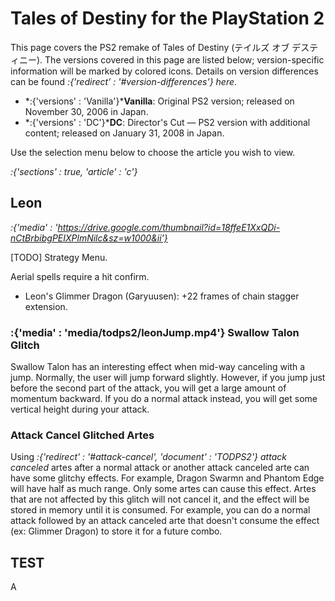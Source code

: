 # Tales of Destiny for the PlayStation 2

This page covers the PS2 remake of Tales of Destiny (テイルズ オブ デスティニー). The versions covered in this page are listed below; version-specific information will be marked by colored icons. Details on version differences can be found *:{'redirect' : '#version-differences'} here*.

- *:{'versions' : 'Vanilla'}***Vanilla**: Original PS2 version; released on November 30, 2006 in Japan.
- *:{'versions' : 'DC'}***DC**: Director's Cut — PS2 version with additional content; released on January 31, 2008 in Japan.

Use the selection menu below to choose the article you wish to view.

*:{'sections' : true, 'article' : 'c'}*

## Leon

*:{'media' : 'https://drive.google.com/thumbnail?id=18ffeE1XxQDi-nCtBrbibgPEIXPlmNilc&sz=w1000&ii'}*

[TODO] Strategy Menu.

Aerial spells require a hit confirm.

- Leon's Glimmer Dragon (Garyuusen): +22 frames of chain stagger extension.

### :{'media' : 'media/todps2/leonJump.mp4'} Swallow Talon Glitch

Swallow Talon has an interesting effect when mid-way canceling with a jump. Normally, the user will jump forward slightly. However, if you jump just before the second part of the attack, you will get a large amount of momentum backward. If you do a normal attack instead, you will get some vertical height during your attack.

### Attack Cancel Glitched Artes

Using *:{'redirect' : '#attack-cancel', 'document' : 'TODPS2'} attack canceled* artes after a normal attack or another attack canceled arte can have some glitchy effects. For example, Dragon Swarmn and Phantom Edge will have half as much range. Only some artes can cause this effect. Artes that are not affected by this glitch will not cancel it, and the effect will be stored in memory until it is consumed. For example, you can do a normal attack followed by an attack canceled arte that doesn't consume the effect (ex: Glimmer Dragon) to store it for a future combo.

## TEST

A
